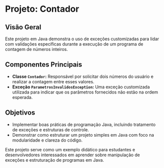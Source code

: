 # Projeto: Contador  
## Visão Geral
Este projeto em Java demonstra o uso de exceções customizadas para lidar com validações específicas durante a execução de um programa de contagem de números inteiros.

## Componentes Principais
- **Classe `Contador`:** Responsável por solicitar dois números do usuário e realizar a contagem entre esses valores.
- **Exceção `ParametrosInvalidosException`:** Uma exceção customizada utilizada para indicar que os parâmetros fornecidos não estão na ordem esperada.

## Objetivos
- Implementar boas práticas de programação Java, incluindo tratamento de exceções e estruturas de controle.
- Demonstrar como estruturar um projeto simples em Java com foco na modularidade e clareza do código.

Este projeto serve como um exemplo didático para estudantes e desenvolvedores interessados em aprender sobre manipulação de exceções e estruturação de programas em Java.

